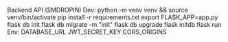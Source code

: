 Backend API (SMDROPIN)
Dev:
python -m venv venv && source venv/bin/activate
pip install -r requirements.txt
export FLASK_APP=app.py
flask db init
flask db migrate -m "init"
flask db upgrade
flask initdb
flask run
Env:
DATABASE_URL
JWT_SECRET_KEY
CORS_ORIGINS
